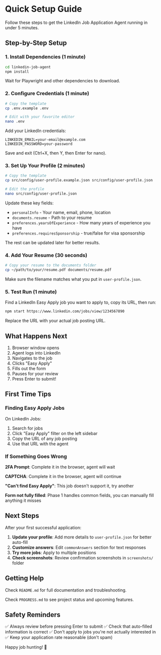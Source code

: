 # Quick Setup Guide

Follow these steps to get the LinkedIn Job Application Agent running in under 5 minutes.

## Step-by-Step Setup

### 1. Install Dependencies (1 minute)

```bash
cd linkedin-job-agent
npm install
```

Wait for Playwright and other dependencies to download.

### 2. Configure Credentials (1 minute)

```bash
# Copy the template
cp .env.example .env

# Edit with your favorite editor
nano .env
```

Add your LinkedIn credentials:
```
LINKEDIN_EMAIL=your-email@example.com
LINKEDIN_PASSWORD=your-password
```

Save and exit (Ctrl+X, then Y, then Enter for nano).

### 3. Set Up Your Profile (2 minutes)

```bash
# Copy the template
cp src/config/user-profile.example.json src/config/user-profile.json

# Edit the profile
nano src/config/user-profile.json
```

Update these key fields:
- `personalInfo` - Your name, email, phone, location
- `documents.resume` - Path to your resume
- `preferences.yearsOfExperience` - How many years of experience you have
- `preferences.requiresSponsorship` - true/false for visa sponsorship

The rest can be updated later for better results.

### 4. Add Your Resume (30 seconds)

```bash
# Copy your resume to the documents folder
cp ~/path/to/your/resume.pdf documents/resume.pdf
```

Make sure the filename matches what you put in `user-profile.json`.

### 5. Test Run (1 minute)

Find a LinkedIn Easy Apply job you want to apply to, copy its URL, then run:

```bash
npm start https://www.linkedin.com/jobs/view/1234567890
```

Replace the URL with your actual job posting URL.

## What Happens Next

1. Browser window opens
2. Agent logs into LinkedIn
3. Navigates to the job
4. Clicks "Easy Apply"
5. Fills out the form
6. Pauses for your review
7. Press Enter to submit!

## First Time Tips

### Finding Easy Apply Jobs

On LinkedIn Jobs:
1. Search for jobs
2. Click "Easy Apply" filter on the left sidebar
3. Copy the URL of any job posting
4. Use that URL with the agent

### If Something Goes Wrong

**2FA Prompt**: Complete it in the browser, agent will wait

**CAPTCHA**: Complete it in the browser, agent will continue

**"Can't find Easy Apply"**: This job doesn't support it, try another

**Form not fully filled**: Phase 1 handles common fields, you can manually fill anything it misses

## Next Steps

After your first successful application:

1. **Update your profile**: Add more details to `user-profile.json` for better auto-fill
2. **Customize answers**: Edit `commonAnswers` section for text responses
3. **Try more jobs**: Apply to multiple positions
4. **Check screenshots**: Review confirmation screenshots in `screenshots/` folder

## Getting Help

Check `README.md` for full documentation and troubleshooting.

Check `PROGRESS.md` to see project status and upcoming features.

## Safety Reminders

✅ Always review before pressing Enter to submit
✅ Check that auto-filled information is correct
✅ Don't apply to jobs you're not actually interested in
✅ Keep your application rate reasonable (don't spam)

Happy job hunting! 🎯
